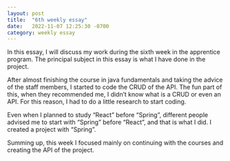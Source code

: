```yaml
---
layout: post
title:  "6th weekly essay"
date:   2022-11-07 12:25:30 -0700
category: weekly essay
---
```


In this essay, I will discuss my work during the sixth week in the apprentice program. The principal subject in this essay is what I have done in the project.


After almost finishing the course in java fundamentals and taking the advice of the staff members, I started to code the CRUD of the API. The fun part of this, when they recommended me, I didn’t know what is a CRUD or even an API. For this reason, I had to do a little research to start coding.


Even when I planned to study “React” before “Spring”, different people advised me to start with “Spring” before “React”, and that is what I did. I created a project with “Spring”.


Summing up, this week I focused mainly on continuing with the courses and creating the API of the project.
